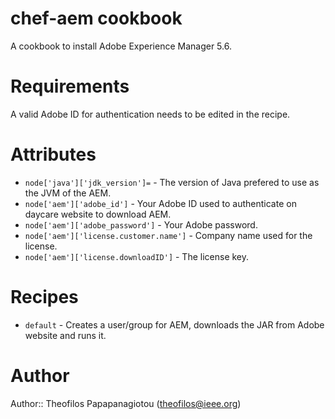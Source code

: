 # chef-aem cookbook

A cookbook to install Adobe Experience Manager 5.6.

# Requirements

A valid Adobe ID for authentication needs to be edited in the recipe.

# Attributes #

* `node['java']['jdk_version']=` - The version of Java prefered to use as the JVM of the AEM.
* `node['aem']['adobe_id']` - Your Adobe ID used to authenticate on daycare website to download AEM.
* `node['aem']['adobe_password']` - Your Adobe password.
* `node['aem']['license.customer.name']` - Company name used for the license.
* `node['aem']['license.downloadID']` - The license key.

# Recipes #

* `default` - Creates a user/group for AEM, downloads the JAR from Adobe website and runs it.

# Author

Author:: Theofilos Papapanagiotou (theofilos@ieee.org)
